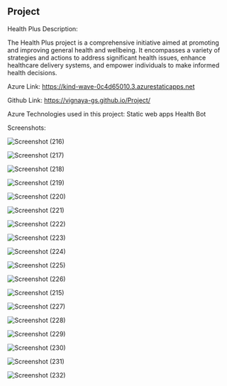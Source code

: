 Project
----------------------------------
Health Plus Description:

The Health Plus project is a comprehensive initiative aimed at promoting and improving general health and wellbeing. It encompasses a variety of strategies and actions to address significant health issues, enhance healthcare delivery systems, and empower individuals to make informed health decisions.

Azure Link: https://kind-wave-0c4d65010.3.azurestaticapps.net

Github Link: https://vignaya-gs.github.io/Project/

Azure Technologies used in this project:
Static web apps
Health Bot

Screenshots:

![Screenshot (216)](https://github.com/Vignaya-GS/Project/assets/133751873/e6c2fff9-0590-4676-b5ac-3a84ddb02e20)

![Screenshot (217)](https://github.com/Vignaya-GS/Project/assets/133751873/4e5ca697-f326-4c29-af63-4c72e13d4287)

![Screenshot (218)](https://github.com/Vignaya-GS/Project/assets/133751873/a9550741-b8a1-4e95-84eb-852ab0516267)

![Screenshot (219)](https://github.com/Vignaya-GS/Project/assets/133751873/0f41b818-c020-4e0e-be76-aeee5e612c9d)

![Screenshot (220)](https://github.com/Vignaya-GS/Project/assets/133751873/00a94ee8-729f-42e8-a754-87170974fcd4)

![Screenshot (221)](https://github.com/Vignaya-GS/Project/assets/133751873/8ad06394-ee5a-4e24-ae0e-c889edee57b8)

![Screenshot (222)](https://github.com/Vignaya-GS/Project/assets/133751873/571b2f82-74ab-4d86-a68a-6e9bf0d23865)

![Screenshot (223)](https://github.com/Vignaya-GS/Project/assets/133751873/77f2792d-8672-40d6-935d-b63cf9f25e38)

![Screenshot (224)](https://github.com/Vignaya-GS/Project/assets/133751873/3ef71af5-4d55-41fd-a085-01c5ae208545)

![Screenshot (225)](https://github.com/Vignaya-GS/Project/assets/133751873/b0917279-50c6-44c0-9adc-7909332069ac)

![Screenshot (226)](https://github.com/Vignaya-GS/Project/assets/133751873/788cab22-4ef4-462e-a67c-38c627ac2418)

![Screenshot (215)](https://github.com/Vignaya-GS/Project/assets/133751873/2c5908d4-c747-4c93-bc4c-910c553ef9d4)

![Screenshot (227)](https://github.com/Vignaya-GS/Project/assets/133751873/957c1134-f42c-4758-907f-dc439b7fcee1)

![Screenshot (228)](https://github.com/Vignaya-GS/Project/assets/133751873/43ed5605-7da1-4225-aba8-480c6ba2adef)

![Screenshot (229)](https://github.com/Vignaya-GS/Project/assets/133751873/cffabdb3-35a3-4dac-b84e-30977a0dee78)

![Screenshot (230)](https://github.com/Vignaya-GS/Project/assets/133751873/7b5326eb-21d9-419e-8b81-1aa6eb4cd758)

![Screenshot (231)](https://github.com/Vignaya-GS/Project/assets/133751873/ed2c4b09-0194-4c02-be87-5a27085409d7)

![Screenshot (232)](https://github.com/Vignaya-GS/Project/assets/133751873/050e372c-411f-4777-b2fb-f0d9672c49f2)
